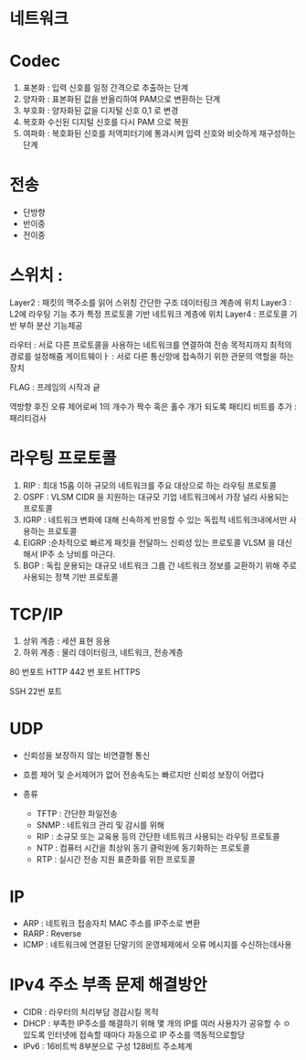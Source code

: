 # 네트워크 

# Codec 
1. 표본화 : 입력 신호를  일정 간격으로 추출하는 단계
2. 양자화 : 표본화된 값을 반올리하여 PAM으로 변환하는 단계
3. 부호화 : 양자화된 값을 디지털 신호 0,1 로 변경 
4. 복호화 수신된 디지털 신호를 다시 PAM 으로 복원
5. 여파화 : 복호화된 신호를 저역피터기에 통과시켜 입력 신호와 비슷하게 재구성하는 단계

# 전송 
- 단방향 
- 반이중 
- 전이중 


# 스위치 :
Layer2 : 패킷의 맥주소를 읽어 스위칭 간단한 구조 데이터링크 계층에 위치
Layer3  : L2에 라우팅 기능 추가 특정 프로토콜 기반 네트워크 계층에 위치
Layer4 : 프로토콜 기반 부하 분산 기능제공

라우터 : 서로 다른 프로토콜을 사용하는 네트워크를 연결하여 전송 목적지까지 최적의 경로를 설정해줌
게이트웨이ㅏ : 서로 다른 통신망에 접속하기 위한 관문의 역할을 하는 장치


FLAG : 프레임의 시작과 긑


역방향 후진 오류 제어로써 1의 개수가 짝수 혹은 홀수 개가 되도록 패티티 비트를 추가
: 패리티검사

# 라우팅 프로토콜 
1. RIP : 최대 15홉 이하 규모의 네트워크를 주요 대상으로 하는 라우팅 프로토콜 
2. OSPF : VLSM CIDR 을 지원하는 대규모 기업 네트워크에서 가장 널리 사용되는 프로토콜 
3. IGRP : 네트워크 변화에 대해 신속하게 반응할 수 있는 독립적 네트워크내에서만 사용하는 프로토콜 
4. EIGRP :순차적으로 빠르게 패킷을 전달하느 신뢰성 있는 프로토콜 VLSM 을 대신해서 IP주 소 낭비를 마근다.
5. BGP : 독립 운용되는 대규모 네트워크 그룹 간 네트워크 정보를 교환하기 위해 주로 사용되는 정책 기반 프로토콜 



# TCP/IP 
1. 상위 계층 : 세션 표현 응용
2. 하위 계층 : 물리 데이터링크, 네트워크, 전송계층



80 번포트 HTTP
442 번 포트 HTTPS 

SSH 22번 포트 


# UDP
- 신뢰성을 보장하지 않는 비연결형 통신 
- 흐름 제어 및 순서제어가 없어 전송속도는 빠르지만 신뢰성 보장이 어렵다

- 종류 
  - TFTP : 간단한 파일전송 
  - SNMP : 네트워크 관리 및 감시를 위해
  - RIP : 소규모 또는 교육용 등의 간단한 네트워크 사용되는 라우팅 프로토콜
  - NTP : 컴퓨터 시간을 최상위 동기 클럭원에 동기화하는 프로토콜
  - RTP : 실시간 전송 지원 표준화를 위한 프로토콜 


# IP
- ARP : 네트워크 접송자치 MAC 주소를 IP주소로 변환 
- RARP : Reverse 
- ICMP : 네트워크에 연결된 단말기의 운영체제에서 오류 메시지를 수신하는데사용


# IPv4  주소 부족 문제 해결방안
- CIDR : 라우터의 처리부담 경감시킬 목적 
- DHCP :  부족한 IP주소를 해결하기 위해 몇 개의 IP를 여러 사용자가 공유할 수 ㅇ있도록 인터넷에 접속할 때마다 자동으로 IP 주소를 역동적으로할당
- IPv6 : 16비트씩 8부분으로 구성 128비트 주소체계 



